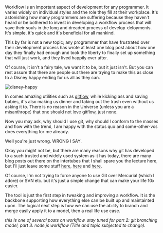 Workflow is an important aspect of development for any programmer. It varies
widely on individual styles and the role they fill at their workplace. It's
astonishing how many programmers are suffering because they haven't heard or be
bothered to invest in developing a workflow process that will save their souls
in the long and dreaded process of develop-deloyments. It's simple, it's quick
and it's beneficial for all mankind.

This by far is not a new topic; any programmer that have frustrated over their
development process has wrote at least one blog post about how one day they
finally had enough and took the liberty to finally set up something that will 
just work, and they lived happily ever after.

Of course, it isn't a fairy tale, we want it to be, but it just isn't. But you
can rest assure that there are people out there are trying to make this as close
to a Disney happy ending for us all as they can.

![disney-happy](/images/disney_happy_ending.png)

In comes amazing utilities such as [gitflow](https://github.com/nvie/gitflow),
while kicking ass and saving babies, it's also making us dinner and taking out
the trash even without us asking it to. There is no reason in the Universe
(unless you are a misanthrope) that one should not love gitflow, just none.

Now you may ask, why should I use git, why should I conform to the masses and
flow with the trend, I am happy with the status quo and some-other-vcs does
everything for me already.

Well you're just wrong. WRONG I SAY.

Okay you might not be, but there are many reasons why git has developed to
a such trusted and widely used system as it has today, there are many blog posts
out there on the intertubes that I shall spare you the lecture here, but I'll
just leave some stuff [here](http://whygitisbetterthanx.com/),
[here](http://looble.org/git-vs-svn-which-is-better/) and
[here](https://git.wiki.kernel.org/articles/g/i/t/GitSvnComparison_cb82.html).

Of course, I'm not trying to force anyone to use Git over Mercurial (which
I adore) or SVN etc. but it's just a simple change that can make your life 10x
easier.

The tool is just the first step in tweaking and improving a workflow. It is the
backbone supporting how everything else can be built up and maintainted upon.
The logical next step is how we can use the ability to branch and merge easily
apply it to a model, then a real life use case.

*this is one of several posts on workflow. stay tuned for part 2: git branching
model, part 3: node.js workflow (Title and topic subjected to change).*
